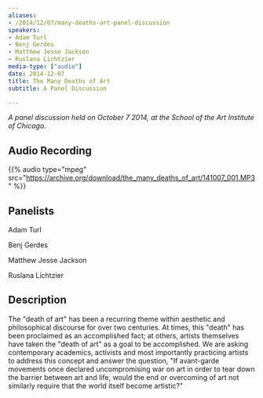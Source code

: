 ```yaml
---
aliases:
- /2014/12/07/many-deaths-art-panel-discussion
speakers:
- Adam Turl
- Benj Gerdes
- Matthew Jesse Jackson
- Ruslana Lichtzier
media-type: ["audio"]
date: 2014-12-07
title: The Many Deaths of Art
subtitle: A Panel Discussion

---
```

_A panel discussion held on October 7 2014, at the School of the Art Institute of Chicago._

## Audio Recording

{{% audio type="mpeg" src="https://archive.org/download/the_many_deaths_of_art/141007_001.MP3" %}}

## Panelists

Adam Turl

Benj Gerdes

Matthew Jesse Jackson

Ruslana Lichtzier


## Description

The "death of art" has been a recurring theme within aesthetic and philosophical discourse for over two centuries. At times, this "death" has been proclaimed as an accomplished fact; at others, artists themselves have taken the "death of art" as a goal to be accomplished. We are asking contemporary academics, activists and most importantly practicing artists to address this concept and answer the question, "If avant-garde movements once declared uncompromising war on art in order to tear down the barrier between art and life, would the end or overcoming of art not similarly require that the world itself become artistic?"
